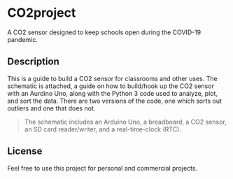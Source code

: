 # CO2project

A CO2 sensor designed to keep schools open during the COVID-19 pandemic.

## Description 

This is a guide to build a CO2 sensor for classrooms and other uses. The schematic is attached, a guide on how to build/hook up the CO2 sensor with an Aurdino Uno, along with the Python 3 code used to analyze, plot, and sort the data. There are two versions of the code, one which sorts out outliers and one that does not. 

> The schematic includes an Arduino Uno, a breadboard, a CO2 sensor, an SD card reader/writer, and a real-time-clock (RTC).

## License

Feel free to use this project for personal and commercial projects.
